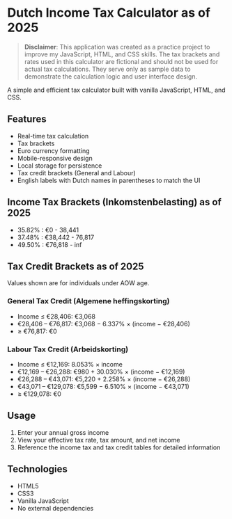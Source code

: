 # Dutch Income Tax Calculator as of 2025

> **Disclaimer**: This application was created as a practice project to improve my JavaScript, HTML, and CSS skills. The tax brackets and rates used in this calculator are fictional and should not be used for actual tax calculations. They serve only as sample data to demonstrate the calculation logic and user interface design.

A simple and efficient tax calculator built with vanilla JavaScript, HTML, and CSS.

## Features

- Real-time tax calculation
- Tax brackets
- Euro currency formatting
- Mobile-responsive design
- Local storage for persistence
- Tax credit brackets (General and Labour)
- English labels with Dutch names in parentheses to match the UI

## Income Tax Brackets (Inkomstenbelasting) as of 2025

- 35.82% : €0 - 38,441
- 37.48% : €38,442 - 76,817
- 49.50% : €76,818 - inf

## Tax Credit Brackets as of 2025

Values shown are for individuals under AOW age.

### General Tax Credit (Algemene heffingskorting)

- Income ≤ €28,406: €3,068
- €28,406 – €76,817: €3,068 − 6.337% × (income − €28,406)
- ≥ €76,817: €0

### Labour Tax Credit (Arbeidskorting)

- Income ≤ €12,169: 8.053% × income
- €12,169 – €26,288: €980 + 30.030% × (income − €12,169)
- €26,288 – €43,071: €5,220 + 2.258% × (income − €26,288)
- €43,071 – €129,078: €5,599 − 6.510% × (income − €43,071)
- ≥ €129,078: €0

## Usage

1. Enter your annual gross income
2. View your effective tax rate, tax amount, and net income
3. Reference the income tax and tax credit tables for detailed information

## Technologies

- HTML5
- CSS3
- Vanilla JavaScript
- No external dependencies
